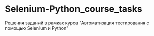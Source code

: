 # Selenium-Python_course_tasks
Решения заданий в рамках курса "Автоматизация тестирования с помощью Selenium и Python"
